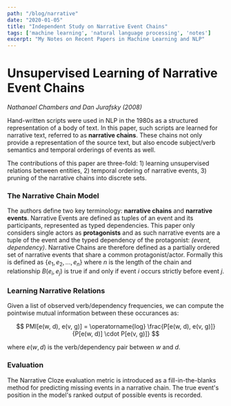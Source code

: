```yaml
---
path: "/blog/narrative"
date: "2020-01-05"
title: "Independent Study on Narrative Event Chains"
tags: ['machine learning', 'natural language processing', 'notes']
excerpt: "My Notes on Recent Papers in Machine Learning and NLP"
---
```


# Unsupervised Learning of Narrative Event Chains
*Nathanael Chambers and Dan Jurafsky (2008)*

Hand-written scripts were used in NLP in the 1980s as a structured representation of a body of text. In this paper, such scripts are learned for narrative text, referred to as **narrative chains**. These chains not only provide a representation of the source text, but also encode subject/verb semantics and temporal orderings of events as well.

The contributions of this paper are three-fold: 1) learning unsupervised relations between entities, 2) temporal ordering of narrative events, 3) pruning of the narrative chains into discrete sets.

### The Narrative Chain Model
The authors define two key terminology: **narrative chains** and **narrative events**. Narrative Events are defined as tuples of an event and its participants, represented as typed dependencies. This paper only considers single actors as **protagonists** and as such narrative events are a tuple of the event and the typed dependency of the protagonist: *(event, dependency)*. Narrative Chains are therefore defined as a partially ordered set of narrative events that share a common protagonist/actor. Formally this is defined as $\{e_1, e_2, ..., e_n \}$ where $n$ is the length of the chain and relationship $B(e_i, e_j)$ is true if and only if event $i$ occurs strictly before event $j$.

### Learning Narrative Relations
Given a list of observed verb/dependency frequencies, we can compute the pointwise mutual information between these occurances as:

$$
PMI[e(w, d), e(v, g)] = \operatorname{log} \frac{P[e(w, d), e(v, g)]}{P[e(w, d)] \cdot P[e(v, g)]}
$$

where $e(w, d)$ is the verb/dependency pair between $w$ and $d$.

### Evaluation
The Narrative Cloze evaluation metric is introduced as a fill-in-the-blanks method for predicting missing events in a narrative chain. The true event's position in the model's ranked output of possible events is recorded. 